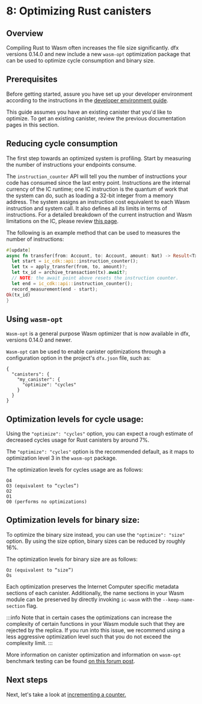 # 8: Optimizing Rust canisters

## Overview
Compiling Rust to Wasm often increases the file size significantly. dfx versions 0.14.0 and new include a new `wasm-opt` optimization package that can be used to optimize cycle consumption and binary size. 

## Prerequisites

Before getting started, assure you have set up your developer environment according to the instructions in the [developer environment guide](./3-dev-env.md).

This guide assumes you have an existing canister that you'd like to optimize. To get an existing canister, review the previous documentation pages in this section. 

## Reducing cycle consumption
The first step towards an optimized system is profiling. Start by measuring the number of instructions your endpoints consume.

The `instruction_counter` API will tell you the number of instructions your code has consumed since the last entry point. Instructions are the internal currency of the IC runtime; one IC instruction is the quantum of work that the system can do, such as loading a 32-bit integer from a memory address. The system assigns an instruction cost equivalent to each Wasm instruction and system call. It also defines all its limits in terms of instructions. For a detailed breakdown of the current instruction and Wasm limitations on the IC, please review [this page](../../backend/resource-limits.md).


The following is an example method that can be used to measures the number of instructions:

```rust
#[update]
async fn transfer(from: Account, to: Account, amount: Nat) -> Result<TxId, Error> {
  let start = ic_cdk::api::instruction_counter();
  let tx = apply_transfer(from, to, amount)?;
  let tx_id = archive_transaction(tx).await?;
  // NOTE: the await point above resets the instruction counter.
  let end = ic_cdk::api::instruction_counter();
  record_measurement(end - start);
Ok(tx_id)
}
```

## Using `wasm-opt`

`Wasm-opt` is a general purpose Wasm optimizer that is now available in dfx, versions 0.14.0 and newer. 

`Wasm-opt` can be used to enable canister optimizations through a configuration option in the project's `dfx.json` file, such as:

```
{
  "canisters": {
    "my_canister": {
      "optimize": "cycles"
    }
  }
}
```

## Optimization levels for cycle usage:

Using the `"optimize": "cycles"` option, you can expect a rough estimate of decreased cycles usage for Rust canisters by around 7%. 

The `"optimize": "cycles"` option is the recommended default, as it maps to optimization level 3 in the `wasm-opt` package. 

The optimization levels for cycles usage are as follows:

```
O4
O3 (equivalent to “cycles”)
O2
O1
O0 (performs no optimizations)
```

## Optimization levels for binary size:

To optimize the binary size instead, you can use the `"optimize": "size"` option. By using the size option, binary sizes can be reduced by roughly 16%. 

The optimization levels for binary size are as follows:

```
Oz (equivalent to “size”)
Os
```

Each optimization preserves the Internet Computer specific metadata sections of each canister. Additionally, the name sections in your Wasm module can be preserved by directly invoking `ic-wasm` with the `--keep-name-section` flag.

:::info
Note that in certain cases the optimizations can increase the complexity of certain functions in your Wasm module such that they are rejected by the replica. If you run into this issue, we recommend using a less aggressive optimization level such that you do not exceed the complexity limit.
:::

More information on canister optimization and information on `wasm-opt` benchmark testing can be found [on this forum post](https://forum.dfinity.org/t/canister-optimizer-available-in-dfx-0-14-0/21157).

## Next steps

Next, let's take a look at [incrementing a counter.](9-counter.md)
